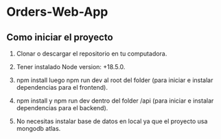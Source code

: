 # Orders-Web-App

## Como iniciar el proyecto

1. Clonar o descargar el repositorio en tu computadora.

2. Tener instalado Node version: +18.5.0.

3. npm install luego npm run dev al root del folder (para iniciar e instalar dependencias para el frontend).

4. npm install y npm run dev dentro del folder /api (para iniciar e instalar dependencias para el backend).

5. No necesitas instalar base de datos en local ya que el proyecto usa mongodb atlas.
